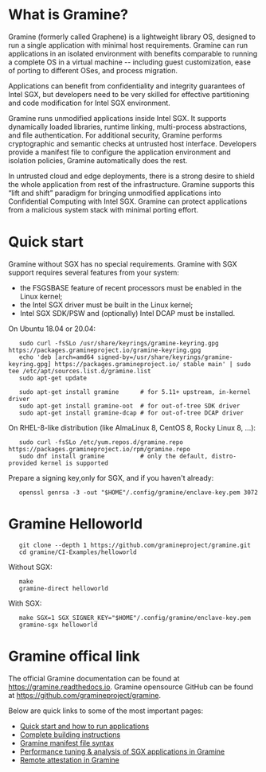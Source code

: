 # What is Gramine?

Gramine (formerly called Graphene) is a lightweight library OS, designed to run
a single application with minimal host requirements. Gramine can run applications
in an isolated environment with benefits comparable to running a complete OS in
a virtual machine -- including guest customization, ease of porting to different
OSes, and process migration.

Applications can benefit from confidentiality and integrity guarantees of Intel SGX,
but developers need to be very skilled for effective partitioning and code modification
for Intel SGX environment.

Gramine runs unmodified applications inside Intel SGX. It supports dynamically
loaded libraries, runtime linking, multi-process abstractions, and file authentication.
For additional security, Gramine performs cryptographic and semantic checks at
untrusted host interface. Developers provide a manifest file to configure the
application environment and isolation policies, Gramine automatically does the rest.

In untrusted cloud and edge deployments, there is a strong desire to shield the
whole application from rest of the infrastructure. Gramine supports this “lift
and shift” paradigm for bringing unmodified applications into Confidential Computing
with Intel SGX. Gramine can protect applications from a malicious system stack
with minimal porting effort.


# Quick start

Gramine without SGX has no special requirements.
Gramine with SGX support requires several features from your system:

- the FSGSBASE feature of recent processors must be enabled in the Linux kernel;
- the Intel SGX driver must be built in the Linux kernel;
- Intel SGX SDK/PSW and (optionally) Intel DCAP must be installed.

On Ubuntu 18.04 or 20.04:

```
   sudo curl -fsSLo /usr/share/keyrings/gramine-keyring.gpg https://packages.gramineproject.io/gramine-keyring.gpg
   echo 'deb [arch=amd64 signed-by=/usr/share/keyrings/gramine-keyring.gpg] https://packages.gramineproject.io/ stable main' | sudo tee /etc/apt/sources.list.d/gramine.list
   sudo apt-get update

   sudo apt-get install gramine      # for 5.11+ upstream, in-kernel driver
   sudo apt-get install gramine-oot  # for out-of-tree SDK driver
   sudo apt-get install gramine-dcap # for out-of-tree DCAP driver
```

On RHEL-8-like distribution (like AlmaLinux 8, CentOS 8, Rocky Linux 8, ...):

```
   sudo curl -fsSLo /etc/yum.repos.d/gramine.repo https://packages.gramineproject.io/rpm/gramine.repo
   sudo dnf install gramine          # only the default, distro-provided kernel is supported
```

Prepare a signing key,only for SGX, and if you haven't already:

```
   openssl genrsa -3 -out "$HOME"/.config/gramine/enclave-key.pem 3072
```

# Gramine Helloworld

```
   git clone --depth 1 https://github.com/gramineproject/gramine.git
   cd gramine/CI-Examples/helloworld
```

Without SGX:

```
   make
   gramine-direct helloworld
```

With SGX:

```
   make SGX=1 SGX_SIGNER_KEY="$HOME"/.config/gramine/enclave-key.pem
   gramine-sgx helloworld
```

# Gramine offical link

The official Gramine documentation can be found at https://gramine.readthedocs.io.
Gramine opensource GitHub can be found at https://github.com/gramineproject/gramine.

Below are quick links to some of the most important pages:

- [Quick start and how to run applications](https://gramine.readthedocs.io/en/latest/quickstart.html)
- [Complete building instructions](https://gramine.readthedocs.io/en/latest/devel/building.html)
- [Gramine manifest file syntax](https://gramine.readthedocs.io/en/latest/manifest-syntax.html)
- [Performance tuning & analysis of SGX applications in Gramine](https://gramine.readthedocs.io/en/latest/devel/performance.html)
- [Remote attestation in Gramine](https://gramine.readthedocs.io/en/latest/attestation.html)

